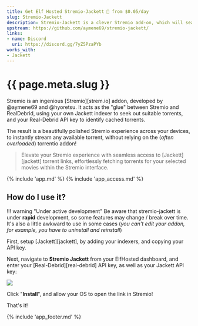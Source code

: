 ```yaml
---
title: Get Elf Hosted Stremio-Jackett 🧝 from $0.05/day
slug: Stremio-Jackett
description: Stremio-Jackett is a clever Stremio add-on, which will search your Jackett instance for content, and then pass the results to Real-Debrid, allowing for near-instant streaming directly from RealDebrid to Stremio
upstream: https://github.com/aymene69/stremio-jackett/
links:
- name: Discord
  uri: https://discord.gg/7yZ5PzaPYb
works_with:
- Jackett
---
```


# {{ page.meta.slug }}

Stremio is an ingenious [Stremio][strem.io] addon, developed by @aymene69 and @hyoretsu. It acts as the "glue" between Stremio and RealDebrid, using your own Jackett indexer to seek out suitable torrents, and your Real-Debrid API key to identify cached torrents. 

The result is a beautifully polished Stremio experience across your devices, to instantly stream any available torrent, without relying on the (*often overloaded*) torrentio addon!

> Elevate your Stremio experience with seamless access to [Jackett][jackett] torrent links, effortlessly fetching torrents for your selected movies within the Stremio interface.

{% include 'app.md' %}
{% include 'app_access.md' %}

## How do I use it?

!!! warning "Under active development"
    Be aware that stremio-jackett is under **rapid** development, so some features may change / break over time. It's also a little awkward to use in some cases (*you can't edit your addon, for example, you have to uninstall and reinstall*)

First, setup [Jackett][jackett], by adding your indexers, and copying your API key.

Next, navigate to **Stremio Jackett** from your ElfHosted dashboard, and enter your [Real-Debrid][real-debrid] API key, as well as your Jackett API key:

![](/images/stremio-jackett-setup-1.png)

Click "**Install**", and allow your OS to open the link in Stremio!

That's it!

{% include 'app_footer.md' %}